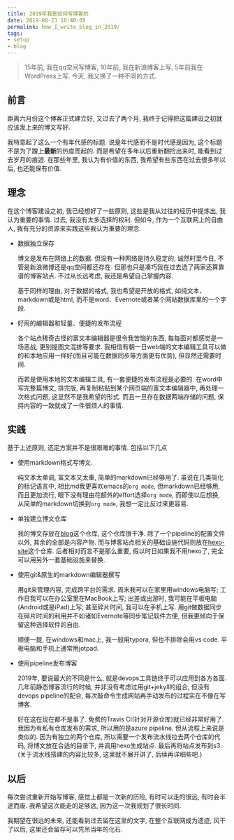 ```yaml
---
title: 2019年我是如何写博客的
date: 2019-08-23 10:40:09
permalink: how_I_write_blog_in_2019/
tags:
- setup
- blog
---
```




> 15年前, 我在qq空间写博客, 10年前, 我在新浪博客上写, 5年前我在WordPress上写. 今天, 我又换了一种不同的方式.

## 前言

距离六月份这个博客正式建立好, 又过去了两个月, 我终于记得把这篇建设之初就应该发上来的博文写好.

我特意起了这么一个有年代感的标题. 说是年代感而不是时代感是因为, 这个标题不是为了蹭上**最新**的热度而起的. 而是希望在多年以后重新翻捡出来时, 能看到过去岁月的痕迹. 在那些年里, 我认为有价值的东西, 我希望有些东西在过去很多年以后, 也还能保有价值.

## 理念

在这个博客建设之初, 我已经想好了一些原则, 这些是我从过往的经历中提炼出, 我认为重要的事情. 过去, 我没有太多选择的权利. 但如今, 作为一个互联网上的自由人, 我有充分的资源来实践这些我认为重要的理念.

* 数据独立保存

  博文是发布在网络上的数据. 但没有一种网络是持久稳定的, 诚然时至今日, 不管是新浪微博还是qq空间都还存在. 但那也只是凑巧我在过去选了两家还算靠谱的博客站点. 不过从长远考虑, 我还是希望自己掌握内容.

  基于同样的理由, 对于数据的格式, 我也希望是开放的格式, 如纯文本、markdown或是html, 而不是word、Evernote或者某个网站数据库里的一个字段.

* 好用的编辑器和轻量、便捷的发布流程

  各个站点稀奇古怪的富文本编辑器是很令我苦恼的东西, 每每面对都感觉是一场恶战, 更别提图文混排等要求. 我相信有朝一日web端的文本编辑工具可以做的和本地应用一样好(而且可能在数据同步等方面更有优势), 但显然还需要时间.

  而若是使用本地的文本编辑工具, 有一套便捷的发布流程是必要的. 在word中写完整篇博文, 排完版, 再复制粘贴到某个网页端的富文本编辑器中, 再处理一次格式问题, 这显然不是我希望的形式. 而且一旦存在数据两端存储的问题, 保持内容的一致就成了一件很烦人的事情.

## 实践

基于上述原则, 选定方案并不是很艰难的事情. 包括以下几点

* 使用markdown格式写博文.

  纯文本太单调, 富文本又太重, 简单的markdown已经够用了. 虽说在几类简化的标记语言中, 相比md我更喜欢emacs的`org mode`, 但markdown已经够用, 而且更加流行, 眼下没有理由花额外的effort选择`org mode`, 而即使以后想换, 从简单的markdown切换到`org mode`, 我想一定比反过来更容易.

* 单独建立博文仓库

  我的博文存放在[blog](https://github.com/xdsoar/blog)这个仓库, 这个仓库很干净. 除了一个pipeline的配置文件以外, 其余的全部是内容产物. 而与博客站点相关的基础设施代码则放在[hexo-site](https://github.com/xdsoar/hexo-site)这个仓库. 后者相对而言不是那么重要, 假以时日如果我不用hexo了, 完全可以用另外一套基础设施来替换.

* 使用git&原生的markdown编辑器撰写

  用git来管理内容, 完成跨平台的需求. 周末我可以在家里用windows电脑写; 工作日我可以在办公室里在MacBook上写; 出差或出游时, 我可能在平板电脑(Android或是iPad)上写; 甚至碎片时间, 我可以在手机上写. 用git做数据同步在碎片时间的利用并不如诸如Evernote等同步笔记软件方便, 但我更倾向于保留这种选择软件的自由.

  顺便一提, 在windows和mac上, 我一般用typora, 但也不排除会用vs code. 平板电脑和手机上通常用jotpad.

* 使用pipeline发布博客

  2019年, 要说最大的不同是什么, 就是devops工具链终于可以应用到各方各面. 几年前静态博客流行的时候, 并非没有考虑过用git+jekyll的组合, 但没有devops pipeline的配合, 每次敲命令生成网站再手动发布的过程实在不像在写博客.

  好在这在现在都不是事了. 免费的Travis CI(针对开源仓库)就已经非常好用了. 我因为有私有仓库发布的需求, 所以用的是azure pipeline. 但从流程上来说是类似的. 因为有独立的两个仓库, 所以需要一个发布流水线拉去两个仓库的代码, 将博文放在合适的目录下, 并调用hexo生成站点. 最后再将站点发布到s3. (关于流水线搭建的内容比较多, 这里就不展开讲了, 后续再详细些吧.)

## 以后

每次尝试重新开始写博客, 感觉上都是一次新的历险, 有时可以走的很远, 有时会半途而废. 我希望这次能走的足够远, 因为这一次我规划了很长时间.

我期望在很远的未来, 还能看到过去留在这里的文字, 在整个互联网成为遗迹, 风干了以后, 这里还会留存可以凭吊当年的化石.
